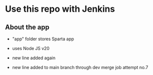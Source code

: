 # Use this repo with Jenkins

## About the app
- "app" folder stores Sparta app
- uses Node JS v20

- new line added again
- new line added to main branch through dev merge job attempt no.7


